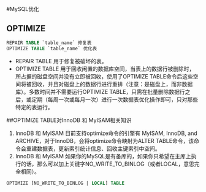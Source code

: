#MySQL优化
## OPTIMIZE 
``` sql
REPAIR TABLE `table_name` 修复表 
OPTIMIZE TABLE `table_name` 优化表 
```
* REPAIR TABLE 用于修复被破坏的表。 
* OPTIMIZE TABLE 用于回收闲置的数据库空间，当表上的数据行被删除时，所占据的磁盘空间并没有立即被回收，使用了OPTIMIZE TABLE命令后这些空间将被回收，并且对磁盘上的数据行进行重排（注意：是磁盘上，而非数据库）。多数时间并不需要运行OPTIMIZE TABLE，只需在批量删除数据行之后，或定期（每周一次或每月一次）进行一次数据表优化操作即可，只对那些特定的表运行。

##OPTIMIZE TABLE对InnoDB 和 MyISAM相关知识
1. InnoDB 和 MyISAM
目前支持optimize命令的引擎有 MyISAM, InnoDB, and ARCHIVE，对于InnoDB，会将optimize命令映射为ALTER TABLE命令，该命令会重建数据表，更新索引统计信息、回收主键索引中空间。
2. InnoDB 和 MyISAM
如果你的MySQL是有备库的，如果你只希望在主库上执行的话，那么可以加上关键字NO_WRITE_TO_BINLOG（或者LOCAL，意思完全相同）。
``` sql
OPTIMIZE [NO_WRITE_TO_BINLOG | LOCAL] TABLE
```